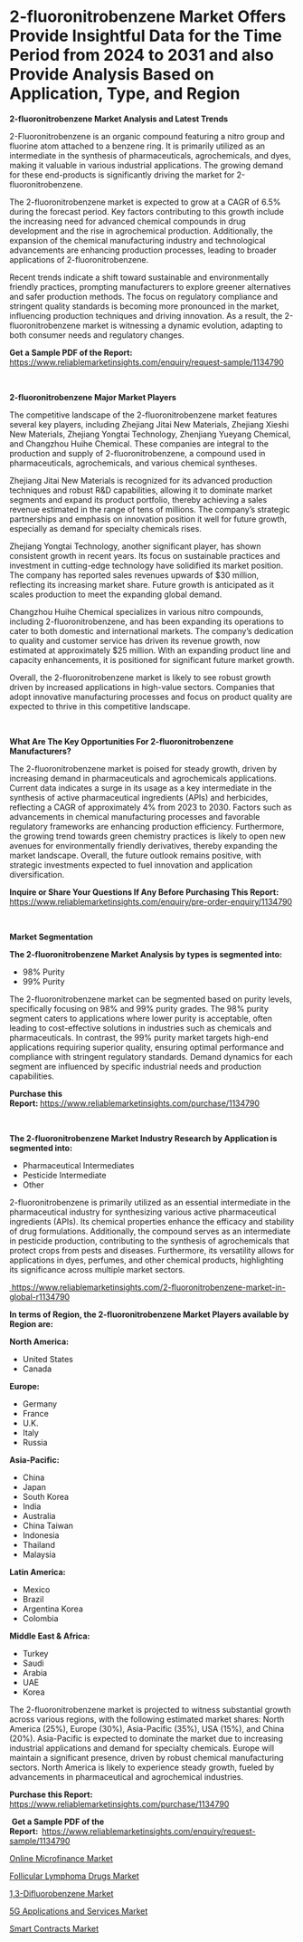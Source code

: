 <p><h1>2-fluoronitrobenzene Market Offers Provide Insightful Data for the Time Period from 2024 to 2031 and also Provide Analysis Based on Application, Type, and Region</h1></p><p><strong>2-fluoronitrobenzene Market Analysis and Latest Trends</strong></p>
<p><p>2-Fluoronitrobenzene is an organic compound featuring a nitro group and fluorine atom attached to a benzene ring. It is primarily utilized as an intermediate in the synthesis of pharmaceuticals, agrochemicals, and dyes, making it valuable in various industrial applications. The growing demand for these end-products is significantly driving the market for 2-fluoronitrobenzene.</p><p>The 2-fluoronitrobenzene market is expected to grow at a CAGR of 6.5% during the forecast period. Key factors contributing to this growth include the increasing need for advanced chemical compounds in drug development and the rise in agrochemical production. Additionally, the expansion of the chemical manufacturing industry and technological advancements are enhancing production processes, leading to broader applications of 2-fluoronitrobenzene.</p><p>Recent trends indicate a shift toward sustainable and environmentally friendly practices, prompting manufacturers to explore greener alternatives and safer production methods. The focus on regulatory compliance and stringent quality standards is becoming more pronounced in the market, influencing production techniques and driving innovation. As a result, the 2-fluoronitrobenzene market is witnessing a dynamic evolution, adapting to both consumer needs and regulatory changes.</p></p>
<p><strong>Get a Sample PDF of the Report:&nbsp;</strong> <a href="https://www.reliablemarketinsights.com/enquiry/request-sample/1134790?utm_campaign=1383&utm_medium=2&utm_source=Github&utm_content=ia&utm_term=08102024&utm_id=2-fluoronitrobenzene">https://www.reliablemarketinsights.com/enquiry/request-sample/1134790</a></p>
<p>&nbsp;</p>
<p><strong>2-fluoronitrobenzene Major Market Players</strong></p>
<p><p>The competitive landscape of the 2-fluoronitrobenzene market features several key players, including Zhejiang Jitai New Materials, Zhejiang Xieshi New Materials, Zhejiang Yongtai Technology, Zhenjiang Yueyang Chemical, and Changzhou Huihe Chemical. These companies are integral to the production and supply of 2-fluoronitrobenzene, a compound used in pharmaceuticals, agrochemicals, and various chemical syntheses.</p><p>Zhejiang Jitai New Materials is recognized for its advanced production techniques and robust R&D capabilities, allowing it to dominate market segments and expand its product portfolio, thereby achieving a sales revenue estimated in the range of tens of millions. The company’s strategic partnerships and emphasis on innovation position it well for future growth, especially as demand for specialty chemicals rises.</p><p>Zhejiang Yongtai Technology, another significant player, has shown consistent growth in recent years. Its focus on sustainable practices and investment in cutting-edge technology have solidified its market position. The company has reported sales revenues upwards of $30 million, reflecting its increasing market share. Future growth is anticipated as it scales production to meet the expanding global demand.</p><p>Changzhou Huihe Chemical specializes in various nitro compounds, including 2-fluoronitrobenzene, and has been expanding its operations to cater to both domestic and international markets. The company’s dedication to quality and customer service has driven its revenue growth, now estimated at approximately $25 million. With an expanding product line and capacity enhancements, it is positioned for significant future market growth.</p><p>Overall, the 2-fluoronitrobenzene market is likely to see robust growth driven by increased applications in high-value sectors. Companies that adopt innovative manufacturing processes and focus on product quality are expected to thrive in this competitive landscape.</p></p>
<p>&nbsp;</p>
<p><strong>What Are The Key Opportunities For 2-fluoronitrobenzene Manufacturers?</strong></p>
<p><p>The 2-fluoronitrobenzene market is poised for steady growth, driven by increasing demand in pharmaceuticals and agrochemicals applications. Current data indicates a surge in its usage as a key intermediate in the synthesis of active pharmaceutical ingredients (APIs) and herbicides, reflecting a CAGR of approximately 4% from 2023 to 2030. Factors such as advancements in chemical manufacturing processes and favorable regulatory frameworks are enhancing production efficiency. Furthermore, the growing trend towards green chemistry practices is likely to open new avenues for environmentally friendly derivatives, thereby expanding the market landscape. Overall, the future outlook remains positive, with strategic investments expected to fuel innovation and application diversification.</p></p>
<p><strong>Inquire or Share Your Questions If Any Before Purchasing This Report:</strong> <a href="https://www.reliablemarketinsights.com/enquiry/pre-order-enquiry/1134790?utm_campaign=1383&utm_medium=2&utm_source=Github&utm_content=ia&utm_term=08102024&utm_id=2-fluoronitrobenzene">https://www.reliablemarketinsights.com/enquiry/pre-order-enquiry/1134790</a></p>
<p>&nbsp;</p>
<p><strong>Market Segmentation</strong></p>
<p><strong>The 2-fluoronitrobenzene Market Analysis by types is segmented into:</strong></p>
<p><ul><li>98% Purity</li><li>99% Purity</li></ul></p>
<p><p>The 2-fluoronitrobenzene market can be segmented based on purity levels, specifically focusing on 98% and 99% purity grades. The 98% purity segment caters to applications where lower purity is acceptable, often leading to cost-effective solutions in industries such as chemicals and pharmaceuticals. In contrast, the 99% purity market targets high-end applications requiring superior quality, ensuring optimal performance and compliance with stringent regulatory standards. Demand dynamics for each segment are influenced by specific industrial needs and production capabilities.</p></p>
<p><strong>Purchase this Report:&nbsp;</strong><a href="https://www.reliablemarketinsights.com/purchase/1134790?utm_campaign=1383&utm_medium=2&utm_source=Github&utm_content=ia&utm_term=08102024&utm_id=2-fluoronitrobenzene">https://www.reliablemarketinsights.com/purchase/1134790</a></p>
<p>&nbsp;</p>
<p><strong>The 2-fluoronitrobenzene Market Industry Research by Application is segmented into:</strong></p>
<p><ul><li>Pharmaceutical Intermediates</li><li>Pesticide Intermediate</li><li>Other</li></ul></p>
<p><p>2-fluoronitrobenzene is primarily utilized as an essential intermediate in the pharmaceutical industry for synthesizing various active pharmaceutical ingredients (APIs). Its chemical properties enhance the efficacy and stability of drug formulations. Additionally, the compound serves as an intermediate in pesticide production, contributing to the synthesis of agrochemicals that protect crops from pests and diseases. Furthermore, its versatility allows for applications in dyes, perfumes, and other chemical products, highlighting its significance across multiple market sectors.</p></p>
<p><a href="https://www.reliablemarketinsights.com/2-fluoronitrobenzene-market-in-global-r1134790?utm_campaign=1383&utm_medium=2&utm_source=Github&utm_content=ia&utm_term=08102024&utm_id=2-fluoronitrobenzene">&nbsp;https://www.reliablemarketinsights.com/2-fluoronitrobenzene-market-in-global-r1134790</a></p>
<p><strong>In terms of Region, the 2-fluoronitrobenzene Market Players available by Region are:</strong></p>
<p>
    <p> <strong> North America: </strong>
        <ul>
            <li>United States</li>
            <li>Canada</li>
        </ul>
        </p> 
    <p> <strong> Europe: </strong>
        <ul>
            <li>Germany</li>
            <li>France</li>
            <li>U.K.</li>
            <li>Italy</li>
            <li>Russia</li>
        </ul>
        </p> 
    <p> <strong> Asia-Pacific: </strong>
        <ul>
            <li>China</li>
            <li>Japan</li>
            <li>South Korea</li>
            <li>India</li>
            <li>Australia</li>
            <li>China Taiwan</li>
            <li>Indonesia</li>
            <li>Thailand</li>
            <li>Malaysia</li>
        </ul>
        </p> 
    <p> <strong> Latin America: </strong>
        <ul>
            <li>Mexico</li>
            <li>Brazil</li>
            <li>Argentina Korea</li>
            <li>Colombia</li>
        </ul>
        </p> 
    <p> <strong> Middle East & Africa: </strong>
        <ul>
            <li>Turkey</li>
            <li>Saudi</li>
            <li>Arabia</li>
            <li>UAE</li>
            <li>Korea</li>
        </ul>
    </p>
    </p>
<p><p>The 2-fluoronitrobenzene market is projected to witness substantial growth across various regions, with the following estimated market shares: North America (25%), Europe (30%), Asia-Pacific (35%), USA (15%), and China (20%). Asia-Pacific is expected to dominate the market due to increasing industrial applications and demand for specialty chemicals. Europe will maintain a significant presence, driven by robust chemical manufacturing sectors. North America is likely to experience steady growth, fueled by advancements in pharmaceutical and agrochemical industries.</p></p>
<p><strong>Purchase this Report: </strong><a href="https://www.reliablemarketinsights.com/purchase/1134790?utm_campaign=1383&utm_medium=2&utm_source=Github&utm_content=ia&utm_term=08102024&utm_id=2-fluoronitrobenzene">https://www.reliablemarketinsights.com/purchase/1134790</a></p>
<p>&nbsp;<strong>Get a Sample PDF of the Report:&nbsp;&nbsp;</strong><a href="https://www.reliablemarketinsights.com/enquiry/request-sample/1134790?utm_campaign=1383&utm_medium=2&utm_source=Github&utm_content=ia&utm_term=08102024&utm_id=2-fluoronitrobenzene">https://www.reliablemarketinsights.com/enquiry/request-sample/1134790</a></p>
<p><strong></strong></p>
<p><p><a href="https://www.linkedin.com/pulse/online-microfinance-market-industry-landscape-growth-trajectories-uuiff?utm_campaign=1383&utm_medium=2&utm_source=Github&utm_content=ia&utm_term=08102024&utm_id=2-fluoronitrobenzene">Online Microfinance Market</a></p><p><a href="https://www.linkedin.com/pulse/follicular-lymphoma-drugs-market-overview-global-trends-future-tjwwf?utm_campaign=1383&utm_medium=2&utm_source=Github&utm_content=ia&utm_term=08102024&utm_id=2-fluoronitrobenzene">Follicular Lymphoma Drugs Market</a></p><p><a href="https://github.com/Krish2023na/Market-Research-Report-List-6/blob/main/13-difluorobenzene-market.md?utm_campaign=1383&utm_medium=2&utm_source=Github&utm_content=ia&utm_term=08102024&utm_id=2-fluoronitrobenzene">1,3-Difluorobenzene Market</a></p><p><a href="https://www.linkedin.com/pulse/5g-applications-services-market-navigating-challenges-unlocking-cra0e?utm_campaign=1383&utm_medium=2&utm_source=Github&utm_content=ia&utm_term=08102024&utm_id=2-fluoronitrobenzene">5G Applications and Services Market</a></p><p><a href="https://www.linkedin.com/pulse/smart-contracts-market2024-2031-industry-insights-investment-pdgve?utm_campaign=1383&utm_medium=2&utm_source=Github&utm_content=ia&utm_term=08102024&utm_id=2-fluoronitrobenzene">Smart Contracts Market</a></p></p>